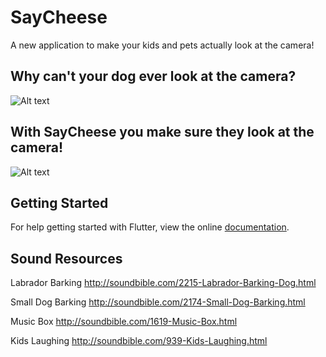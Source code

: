# SayCheese

A new application to make your kids and pets actually look at the camera!

## Why can't your dog ever look at the camera?
![Alt text](https://i.imgur.com/xRpBJty.png "Camera Roll") 

## With SayCheese you make sure they look at the camera!

![Alt text]( https://i.imgur.com/NOFWERU.jpg, "Screenshots: Sound Off, Sound On, Sound Options" )


## Getting Started

For help getting started with Flutter, view the online
[documentation](https://flutter.io/).

## Sound Resources
Labrador Barking
http://soundbible.com/2215-Labrador-Barking-Dog.html

Small Dog Barking
http://soundbible.com/2174-Small-Dog-Barking.html

Music Box
http://soundbible.com/1619-Music-Box.html

Kids Laughing
http://soundbible.com/939-Kids-Laughing.html
